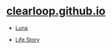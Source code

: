 # [clearloop.github.io](https://clearloop.github.io)

+ [Luna](https://clearloop.github.io/luna)

+ [Life Story](https://clearloop.github.io/life-story)

